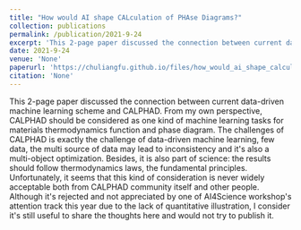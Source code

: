 ```yaml
---
title: "How would AI shape CALculation of PHAse Diagrams?"
collection: publications
permalink: /publication/2021-9-24
excerpt: 'This 2-page paper discussed the connection between current data-driven machine learning scheme and CALPHAD. '
date: 2021-9-24
venue: 'None'
paperurl: 'https://chuliangfu.github.io/files/how_would_ai_shape_calculation.pdf'
citation: 'None'
---
```


This 2-page paper discussed the connection between current data-driven machine learning scheme and CALPHAD. From my own perspective, CALPHAD should be considered as one kind of machine learning tasks for materials thermodynamics function and phase diagram. The challenges of CALPHAD is exactly the challenge of data-driven machine learning, few data, the multi source of data may lead to inconsistency and it's also a multi-object optimization. Besides, it is also part of science: the results should follow thermodynamics laws, the fundamental principles. Unfortunately, it seems that this kind of consideration is never widely acceptable both from CALPHAD community itself and other people. Although it's rejected and not appreciated by one of AI4Science workshop's attention track this year due to the lack of quantitative illustration, I consider it's still useful to share the thoughts here and would not try to publish it.
